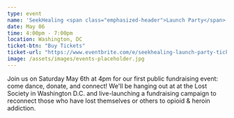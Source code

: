 ```yaml
---
type: event
name: 'SeekHealing <span class="emphasized-header">Launch Party</span>'
date: May 06
time: 4:00pm - 7:00pm
location: Washington, DC
ticket-btn: "Buy Tickets"
ticket-url: "https://www.eventbrite.com/e/seekhealing-launch-party-tickets-32637108470"
image: /assets/images/events-placeholder.jpg
---
```


Join us on Saturday May 6th at 4pm for our first public fundraising event: come dance, donate, and connect! We'll be hanging out at at the Lost Society in Washington D.C. and live-launching a fundraising campaign to reconnect those who have lost themselves or others to opioid & heroin addiction.